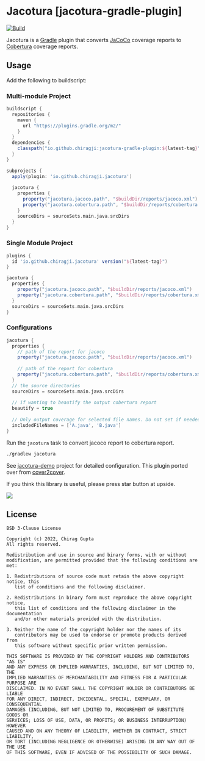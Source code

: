 Jacotura [jacotura-gradle-plugin]
======================
[![Build](https://github.com/chirag-ji/Jacotura/actions/workflows/gradle.yml/badge.svg)](https://github.com/chirag-ji/Jacotura/actions/workflows/gradle.yml)

Jacotura is a [Gradle](https://www.gradle.org) plugin that converts [JaCoCo](http://www.eclemma.org/jacoco/) coverage
reports to [Cobertura](http://cobertura.github.io/cobertura/) coverage reports.

Usage
-----
Add the following to buildscript:

### Multi-module Project

```groovy
buildscript {
  repositories {
    maven {
      url "https://plugins.gradle.org/m2/"
    }
  }
  dependencies {
    classpath("io.github.chiragji:jacotura-gradle-plugin:${latest-tag}")
  }
}

subprojects {
  apply(plugin: 'io.github.chiragji.jacotura')
	
  jacotura {
    properties {
      property("jacotura.jacoco.path", "$buildDir/reports/jacoco.xml")
      property("jacotura.cobertura.path", "$buildDir/reports/cobertura.xml")
    }
    sourceDirs = sourceSets.main.java.srcDirs
  }
}
```

### Single Module Project

```groovy
plugins {
  id 'io.github.chiragji.jacotura' version("${latest-tag}")
}

jacotura {
  properties {
    property("jacotura.jacoco.path", "$buildDir/reports/jacoco.xml")
    property("jacotura.cobertura.path", "$buildDir/reports/cobertura.xml")
  }
  sourceDirs = sourceSets.main.java.srcDirs
}
```

### Configurations
```groovy
jacotura {
  properties {
    // path of the report for jacoco
    property("jacotura.jacoco.path", "$buildDir/reports/jacoco.xml")
    
    // path of the report for cobertura
    property("jacotura.cobertura.path", "$buildDir/reports/cobertura.xml")
  }
  // the source directories
  sourceDirs = sourceSets.main.java.srcDirs
	
  // if wanting to beautify the output cobertura report 
  beautify = true
	
  // Only output coverage for selected file names. Do not set if needed for all files
  includedFileNames = ['A.java', 'B.java']
}
```


Run the `jacotura` task to convert jacoco report to cobertura report.
```bash
./gradlew jacotura
```

See [jacotura-demo](https://github.com/chirag-ji/Jacotura/tree/main/jacotura-demo) project for detailed configuration. This plugin ported over from [cover2cover](https://github.com/rix0rrr/cover2cover).

If you think this library is useful, please press star button at upside.

 ![](https://camo.githubusercontent.com/efeaf0e8044a05ab3058270a7ac59b56fb0f3579c0185db85629ceab28e3697c/68747470733a2f2f7068617365722e696f2f636f6e74656e742f6e6577732f323031352f30392f31303030302d73746172732e706e67) 

License
-------

	BSD 3-Clause License

	Copyright (c) 2022, Chirag Gupta
	All rights reserved.

	Redistribution and use in source and binary forms, with or without
	modification, are permitted provided that the following conditions are met:

	1. Redistributions of source code must retain the above copyright notice, this
	   list of conditions and the following disclaimer.

	2. Redistributions in binary form must reproduce the above copyright notice,
	   this list of conditions and the following disclaimer in the documentation
	   and/or other materials provided with the distribution.

	3. Neither the name of the copyright holder nor the names of its
	   contributors may be used to endorse or promote products derived from
	   this software without specific prior written permission.

	THIS SOFTWARE IS PROVIDED BY THE COPYRIGHT HOLDERS AND CONTRIBUTORS "AS IS"
	AND ANY EXPRESS OR IMPLIED WARRANTIES, INCLUDING, BUT NOT LIMITED TO, THE
	IMPLIED WARRANTIES OF MERCHANTABILITY AND FITNESS FOR A PARTICULAR PURPOSE ARE
	DISCLAIMED. IN NO EVENT SHALL THE COPYRIGHT HOLDER OR CONTRIBUTORS BE LIABLE
	FOR ANY DIRECT, INDIRECT, INCIDENTAL, SPECIAL, EXEMPLARY, OR CONSEQUENTIAL
	DAMAGES (INCLUDING, BUT NOT LIMITED TO, PROCUREMENT OF SUBSTITUTE GOODS OR
	SERVICES; LOSS OF USE, DATA, OR PROFITS; OR BUSINESS INTERRUPTION) HOWEVER
	CAUSED AND ON ANY THEORY OF LIABILITY, WHETHER IN CONTRACT, STRICT LIABILITY,
	OR TORT (INCLUDING NEGLIGENCE OR OTHERWISE) ARISING IN ANY WAY OUT OF THE USE
	OF THIS SOFTWARE, EVEN IF ADVISED OF THE POSSIBILITY OF SUCH DAMAGE.
